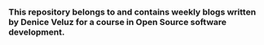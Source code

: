 ### This repository belongs to and contains weekly blogs written by Denice Veluz for a course in Open Source software development.
